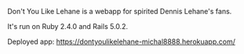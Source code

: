 Don't You Like Lehane is a webapp for spirited Dennis Lehane's fans. 

It's run on Ruby 2.4.0 and Rails 5.0.2.

Deployed app: https://dontyoulikelehane-michal8888.herokuapp.com/